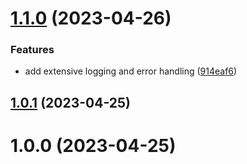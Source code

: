 # [1.1.0](https://github.com/MauriceNino/rex/compare/v1.0.1...v1.1.0) (2023-04-26)


### Features

* add extensive logging and error handling ([914eaf6](https://github.com/MauriceNino/rex/commit/914eaf64df64ed6ccfe9d649313f98d563bb0d59))

## [1.0.1](https://github.com/MauriceNino/rex/compare/v1.0.0...v1.0.1) (2023-04-25)

# 1.0.0 (2023-04-25)
